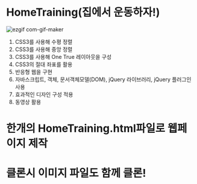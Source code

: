 # HomeTraining(집에서 운동하자!)

![ezgif com-gif-maker](https://user-images.githubusercontent.com/48792153/120433612-69b70b80-c3b6-11eb-90f4-aa1d76704909.gif)


1. CSS3를 사용해 수평 정렬
2. CSS3를 사용해 중앙 정렬
3. CSS3를 사용해 One True 레이아웃을 구성
4. CSS3의 절대 좌표를 활용
5. 반응형 웹을 구현
6. 자바스크립트, 객체, 문서객체모델(DOM), jQuery 라이브러리, jQuery 플러그인 사용
7. 효과적인 디자인 구성 적용
8. 동영상 활용 


<h1> 한개의 HomeTraining.html파일로 웹페이지 제작</h1>
<h1> 클론시 이미지 파일도 함께 클론!</h1>

